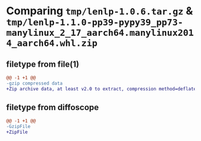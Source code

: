 # Comparing `tmp/lenlp-1.0.6.tar.gz` & `tmp/lenlp-1.1.0-pp39-pypy39_pp73-manylinux_2_17_aarch64.manylinux2014_aarch64.whl.zip`

## filetype from file(1)

```diff
@@ -1 +1 @@
-gzip compressed data
+Zip archive data, at least v2.0 to extract, compression method=deflate
```

## filetype from diffoscope

```diff
@@ -1 +1 @@
-GzipFile
+ZipFile
```


